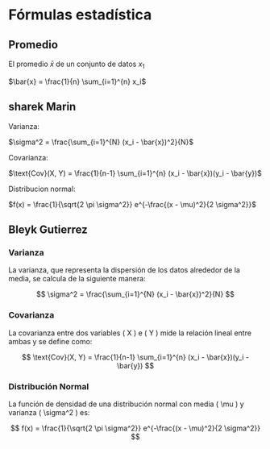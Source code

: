# Fórmulas estadística



## Promedio


El promedio $\bar{x}$ de un conjunto de datos $x_1$

$\bar{x} = \frac{1}{n} \sum_{i=1}^{n} x_i$


## sharek Marin

Varianza:

$\sigma^2 = \frac{\sum_{i=1}^{N} (x_i - \bar{x})^2}{N}$

Covarianza: 

$\text{Cov}(X, Y) = \frac{1}{n-1} \sum_{i=1}^{n} (x_i - \bar{x})(y_i - \bar{y})$

Distribucion normal:

$f(x) = \frac{1}{\sqrt{2 \pi \sigma^2}} e^{-\frac{(x - \mu)^2}{2 \sigma^2}}$

## Bleyk Gutierrez

### Varianza
La varianza, que representa la dispersión de los datos alrededor de la media, se calcula de la siguiente manera:

$$
\sigma^2 = \frac{\sum_{i=1}^{N} (x_i - \bar{x})^2}{N}
$$

### Covarianza
La covarianza entre dos variables \( X \) e \( Y \) mide la relación lineal entre ambas y se define como:

$$
\text{Cov}(X, Y) = \frac{1}{n-1} \sum_{i=1}^{n} (x_i - \bar{x})(y_i - \bar{y})
$$

### Distribución Normal
La función de densidad de una distribución normal con media \( \mu \) y varianza \( \sigma^2 \) es:

$$
f(x) = \frac{1}{\sqrt{2 \pi \sigma^2}} e^{-\frac{(x - \mu)^2}{2 \sigma^2}}
$$